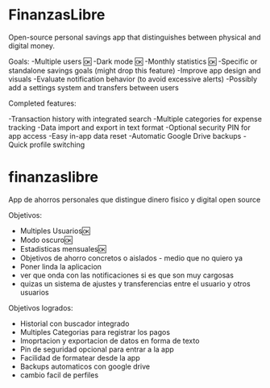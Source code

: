 # FinanzasLibre

Open-source personal savings app that distinguishes between physical and digital money.

Goals:
-Multiple users 🆗
-Dark mode 🆗
-Monthly statistics 🆗
-Specific or standalone savings goals (might drop this feature)
-Improve app design and visuals
-Evaluate notification behavior (to avoid excessive alerts)
-Possibly add a settings system and transfers between users

Completed features:

-Transaction history with integrated search
-Multiple categories for expense tracking
-Data import and export in text format
-Optional security PIN for app access
-Easy in-app data reset
-Automatic Google Drive backups
-Quick profile switching

# finanzaslibre
App de ahorros personales que distingue dinero fisico y digital open source

Objetivos:
  - Multiples Usuarios🆗
  - Modo oscuro🆗
  - Estadisticas mensuales🆗
  - Objetivos de ahorro concretos o aislados - medio que no quiero ya
  - Poner linda la aplicacion
  -  ver que onda con las notificaciones si es que son muy cargosas
  -  quizas un sistema de ajustes y transferencias entre el usuario y otros usuarios


Objetivos logrados:
  - Historial con buscador integrado
  - Multiples Categorias para registrar los pagos
  - Imoprtacion y exportacion de datos en forma de texto
  - Pin de seguridad opcional para entrar a la app
  - Facilidad de formatear desde la app
  - Backups automaticos con google drive
  - cambio facil de perfiles

